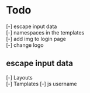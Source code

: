 # Todo

[-] escape input data  
[-] namespaces in the templates  
[-] add img to login page  
[-] change logo

## escape input data  

[-] Layouts  
[-] Tamplates
[-] js username
